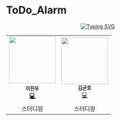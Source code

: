 # ToDo_Alarm

<div align="center">
<a href="https://git.io/typing-svg"><img src="https://readme-typing-svg.demolab.com?font=Lobster&color=B3E0FF&size=35&pause=1000&center=true&vCenter=true&random=false&width=435&lines=24-1+AppStudy%2C+To_Do_Alarm!;Have+a+Good+Day+!;I'm+Studing+Kotlin,+HTML" alt="Typing SVG" /></a>
<br>
</div>


<table align="center">
  <tr>
    <td align="center"><img src="https://avatars.githubusercontent.com/u/66197586?v=4" width="128px;" alt=""/><br /><sub><b>이진우</sub></a><br /><a href="https://github.com/Jinu219" title="Code">💻</a></td>
    <td align="center"><img src="https://avatars.githubusercontent.com/u/124599614?v=4" width="128px;" alt=""/><br /><sub><b>김균호</b></sub></a><br /><a href="https://github.com/g0rnn" title="Code">💻</a></td>
  </tr>
    <tr>
    <td align="center">스터디원</td>
    <td align="center">스터디원</td>

  </tr>
</table>

<br>
